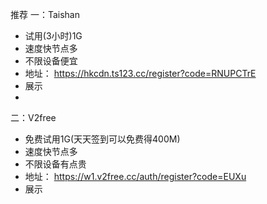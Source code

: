 推荐
一：Taishan
- 试用(3小时)1G
- 速度快节点多
- 不限设备便宜
- 地址：
    https://hkcdn.ts123.cc/register?code=RNUPCTrE
- 展示
- 

二：V2free
- 免费试用1G(天天签到可以免费得400M)
- 速度快节点多
- 不限设备有点贵
- 地址：
https://w1.v2free.cc/auth/register?code=EUXu
- 展示
 



